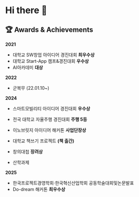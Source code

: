 # Hi there 👋

## 🏆 Awards & Achievements

**2021**
- 대학교 SW창업 아이디어 경진대회 **최우수상**
- 대학교 Start-App 캠프&경진대회 **우수상**
- AI아카데미 **대상**

**2022**
- 군복무 (22.01.10~)

**2024**
- 스마트모빌리티 아이디어 경진대회 **우수상**
- 전국 대학교 자율주행 경진대회 **주행 5등**
- 이노브릿지 아이디어 해커톤 **사업단장상**
- 대학교 책쓰기 프로젝트 **(책 출간)**
- 창의대첩 **장려상**

- 산학과제

**2025**
- 한국프로젝트경영학회·한국혁신산업학회 공동학술대회및논문발표
- Do-dream 해커톤 **최우수상**
